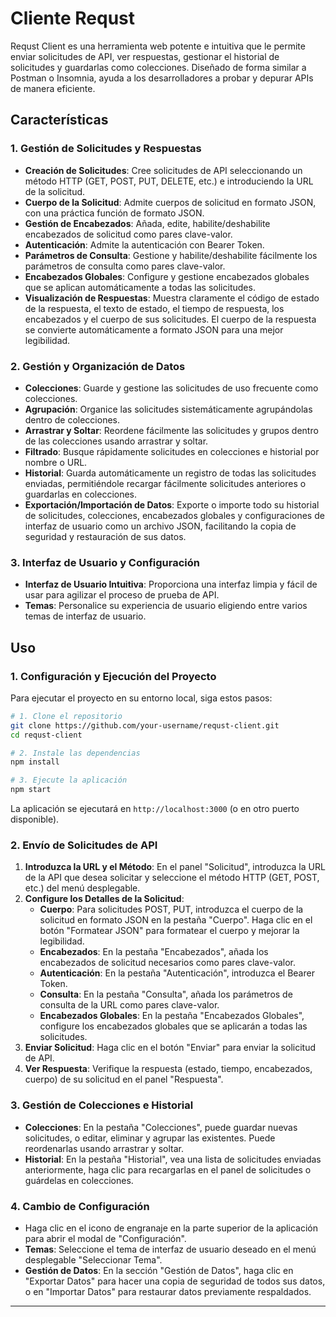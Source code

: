 # Cliente Requst

Requst Client es una herramienta web potente e intuitiva que le permite enviar solicitudes de API, ver respuestas, gestionar el historial de solicitudes y guardarlas como colecciones. Diseñado de forma similar a Postman o Insomnia, ayuda a los desarrolladores a probar y depurar APIs de manera eficiente.

## Características

### 1. Gestión de Solicitudes y Respuestas
- **Creación de Solicitudes**: Cree solicitudes de API seleccionando un método HTTP (GET, POST, PUT, DELETE, etc.) e introduciendo la URL de la solicitud.
- **Cuerpo de la Solicitud**: Admite cuerpos de solicitud en formato JSON, con una práctica función de formato JSON.
- **Gestión de Encabezados**: Añada, edite, habilite/deshabilite encabezados de solicitud como pares clave-valor.
- **Autenticación**: Admite la autenticación con Bearer Token.
- **Parámetros de Consulta**: Gestione y habilite/deshabilite fácilmente los parámetros de consulta como pares clave-valor.
- **Encabezados Globales**: Configure y gestione encabezados globales que se aplican automáticamente a todas las solicitudes.
- **Visualización de Respuestas**: Muestra claramente el código de estado de la respuesta, el texto de estado, el tiempo de respuesta, los encabezados y el cuerpo de sus solicitudes. El cuerpo de la respuesta se convierte automáticamente a formato JSON para una mejor legibilidad.

### 2. Gestión y Organización de Datos
- **Colecciones**: Guarde y gestione las solicitudes de uso frecuente como colecciones.
- **Agrupación**: Organice las solicitudes sistemáticamente agrupándolas dentro de colecciones.
- **Arrastrar y Soltar**: Reordene fácilmente las solicitudes y grupos dentro de las colecciones usando arrastrar y soltar.
- **Filtrado**: Busque rápidamente solicitudes en colecciones e historial por nombre o URL.
- **Historial**: Guarda automáticamente un registro de todas las solicitudes enviadas, permitiéndole recargar fácilmente solicitudes anteriores o guardarlas en colecciones.
- **Exportación/Importación de Datos**: Exporte o importe todo su historial de solicitudes, colecciones, encabezados globales y configuraciones de interfaz de usuario como un archivo JSON, facilitando la copia de seguridad y restauración de sus datos.

### 3. Interfaz de Usuario y Configuración
- **Interfaz de Usuario Intuitiva**: Proporciona una interfaz limpia y fácil de usar para agilizar el proceso de prueba de API.
- **Temas**: Personalice su experiencia de usuario eligiendo entre varios temas de interfaz de usuario.

## Uso

### 1. Configuración y Ejecución del Proyecto

Para ejecutar el proyecto en su entorno local, siga estos pasos:

```bash
# 1. Clone el repositorio
git clone https://github.com/your-username/requst-client.git
cd requst-client

# 2. Instale las dependencias
npm install

# 3. Ejecute la aplicación
npm start
```

La aplicación se ejecutará en `http://localhost:3000` (o en otro puerto disponible).

### 2. Envío de Solicitudes de API

1.  **Introduzca la URL y el Método**: En el panel "Solicitud", introduzca la URL de la API que desea solicitar y seleccione el método HTTP (GET, POST, etc.) del menú desplegable.
2.  **Configure los Detalles de la Solicitud**:
    *   **Cuerpo**: Para solicitudes POST, PUT, introduzca el cuerpo de la solicitud en formato JSON en la pestaña "Cuerpo". Haga clic en el botón "Formatear JSON" para formatear el cuerpo y mejorar la legibilidad.
    *   **Encabezados**: En la pestaña "Encabezados", añada los encabezados de solicitud necesarios como pares clave-valor.
    *   **Autenticación**: En la pestaña "Autenticación", introduzca el Bearer Token.
    *   **Consulta**: En la pestaña "Consulta", añada los parámetros de consulta de la URL como pares clave-valor.
    *   **Encabezados Globales**: En la pestaña "Encabezados Globales", configure los encabezados globales que se aplicarán a todas las solicitudes.
3.  **Enviar Solicitud**: Haga clic en el botón "Enviar" para enviar la solicitud de API.
4.  **Ver Respuesta**: Verifique la respuesta (estado, tiempo, encabezados, cuerpo) de su solicitud en el panel "Respuesta".

### 3. Gestión de Colecciones e Historial

-   **Colecciones**: En la pestaña "Colecciones", puede guardar nuevas solicitudes, o editar, eliminar y agrupar las existentes. Puede reordenarlas usando arrastrar y soltar.
-   **Historial**: En la pestaña "Historial", vea una lista de solicitudes enviadas anteriormente, haga clic para recargarlas en el panel de solicitudes o guárdelas en colecciones.

### 4. Cambio de Configuración

-   Haga clic en el icono de engranaje en la parte superior de la aplicación para abrir el modal de "Configuración".
-   **Temas**: Seleccione el tema de interfaz de usuario deseado en el menú desplegable "Seleccionar Tema".
-   **Gestión de Datos**: En la sección "Gestión de Datos", haga clic en "Exportar Datos" para hacer una copia de seguridad de todos sus datos, o en "Importar Datos" para restaurar datos previamente respaldados.

---